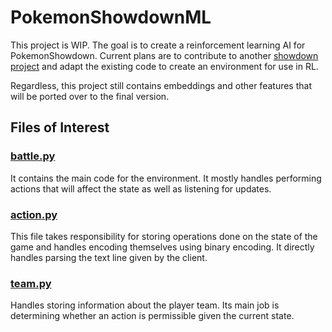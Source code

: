 # PokemonShowdownML

This project is WIP. The goal is to create a reinforcement learning AI for PokemonShowdown. Current plans are to contribute to another [showdown project](https://github.com/pmariglia/showdown) and adapt the existing code to create an environment for use in RL.

Regardless, this project still contains embeddings and other features that will be ported over to the final version.

## Files of Interest

### [battle.py](https://github.com/S-Toad/PokemonShowdownML/blob/master/state/battle.py)

It contains the main code for the environment. It mostly handles performing actions that will affect the state as well as listening for updates.

### [action.py](https://github.com/S-Toad/PokemonShowdownML/blob/master/state/action.py)

This file takes responsibility for storing operations done on the state of the game and handles encoding themselves using binary encoding. It directly handles parsing the text line given by the client.

### [team.py](https://github.com/S-Toad/PokemonShowdownML/blob/master/state/team.py)

Handles storing information about the player team. Its main job is determining whether an action is permissible given the current state.

